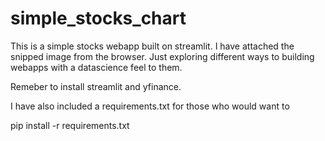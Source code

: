 # simple_stocks_chart
This is a simple stocks webapp built on streamlit. I have attached the snipped image from the browser. Just exploring different ways to building webapps with a datascience feel to them. 

Remeber to install streamlit and yfinance.

I have also included a requirements.txt for those who would want to

pip install -r requirements.txt
